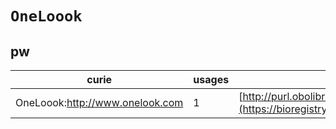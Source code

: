 # `OneLoook`
## pw
| curie                           |   usages | nodes                                                                                                         |
|---------------------------------|----------|---------------------------------------------------------------------------------------------------------------|
| OneLoook:http://www.onelook.com |        1 | [http://purl.obolibrary.org/obo/PW:0001038](https://bioregistry.io/http://purl.obolibrary.org/obo/PW:0001038) |
